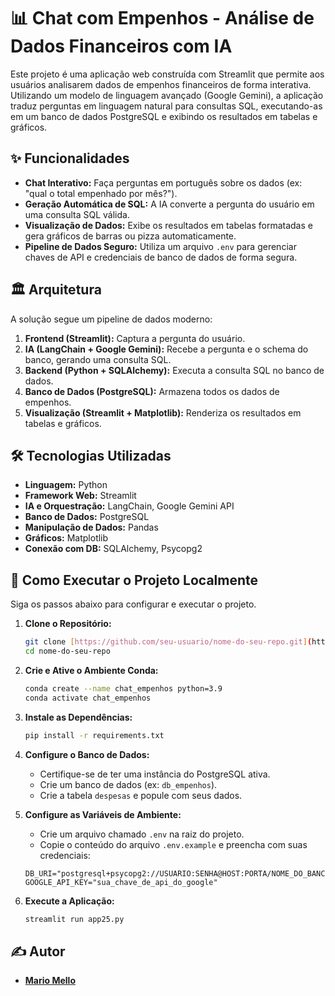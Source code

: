 # 📊 Chat com Empenhos - Análise de Dados Financeiros com IA

Este projeto é uma aplicação web construída com Streamlit que permite aos usuários analisarem dados de empenhos financeiros de forma interativa. Utilizando um modelo de linguagem avançado (Google Gemini), a aplicação traduz perguntas em linguagem natural para consultas SQL, executando-as em um banco de dados PostgreSQL e exibindo os resultados em tabelas e gráficos.

## ✨ Funcionalidades

- **Chat Interativo:** Faça perguntas em português sobre os dados (ex: "qual o total empenhado por mês?").
- **Geração Automática de SQL:** A IA converte a pergunta do usuário em uma consulta SQL válida.
- **Visualização de Dados:** Exibe os resultados em tabelas formatadas e gera gráficos de barras ou pizza automaticamente.
- **Pipeline de Dados Seguro:** Utiliza um arquivo `.env` para gerenciar chaves de API e credenciais de banco de dados de forma segura.

## 🏛️ Arquitetura

A solução segue um pipeline de dados moderno:

1.  **Frontend (Streamlit):** Captura a pergunta do usuário.
2.  **IA (LangChain + Google Gemini):** Recebe a pergunta e o schema do banco, gerando uma consulta SQL.
3.  **Backend (Python + SQLAlchemy):** Executa a consulta SQL no banco de dados.
4.  **Banco de Dados (PostgreSQL):** Armazena todos os dados de empenhos.
5.  **Visualização (Streamlit + Matplotlib):** Renderiza os resultados em tabelas e gráficos.

## 🛠️ Tecnologias Utilizadas

- **Linguagem:** Python
- **Framework Web:** Streamlit
- **IA e Orquestração:** LangChain, Google Gemini API
- **Banco de Dados:** PostgreSQL
- **Manipulação de Dados:** Pandas
- **Gráficos:** Matplotlib
- **Conexão com DB:** SQLAlchemy, Psycopg2

## 🚀 Como Executar o Projeto Localmente

Siga os passos abaixo para configurar e executar o projeto.

1.  **Clone o Repositório:**
    ```bash
    git clone [https://github.com/seu-usuario/nome-do-seu-repo.git](https://github.com/seu-usuario/nome-do-seu-repo.git)
    cd nome-do-seu-repo
    ```

2.  **Crie e Ative o Ambiente Conda:**
    ```bash
    conda create --name chat_empenhos python=3.9
    conda activate chat_empenhos
    ```

3.  **Instale as Dependências:**
    ```bash
    pip install -r requirements.txt
    ```

4.  **Configure o Banco de Dados:**
    - Certifique-se de ter uma instância do PostgreSQL ativa.
    - Crie um banco de dados (ex: `db_empenhos`).
    - Crie a tabela `despesas` e popule com seus dados.

5.  **Configure as Variáveis de Ambiente:**
    - Crie um arquivo chamado `.env` na raiz do projeto.
    - Copie o conteúdo do arquivo `.env.example` e preencha com suas credenciais:
    ```
    DB_URI="postgresql+psycopg2://USUARIO:SENHA@HOST:PORTA/NOME_DO_BANCO"
    GOOGLE_API_KEY="sua_chave_de_api_do_google"
    ```

6.  **Execute a Aplicação:**
    ```bash
    streamlit run app25.py
    ```

## ✍️ Autor

- **[Mario Mello](https://www.linkedin.com/in/mariomello8/)**